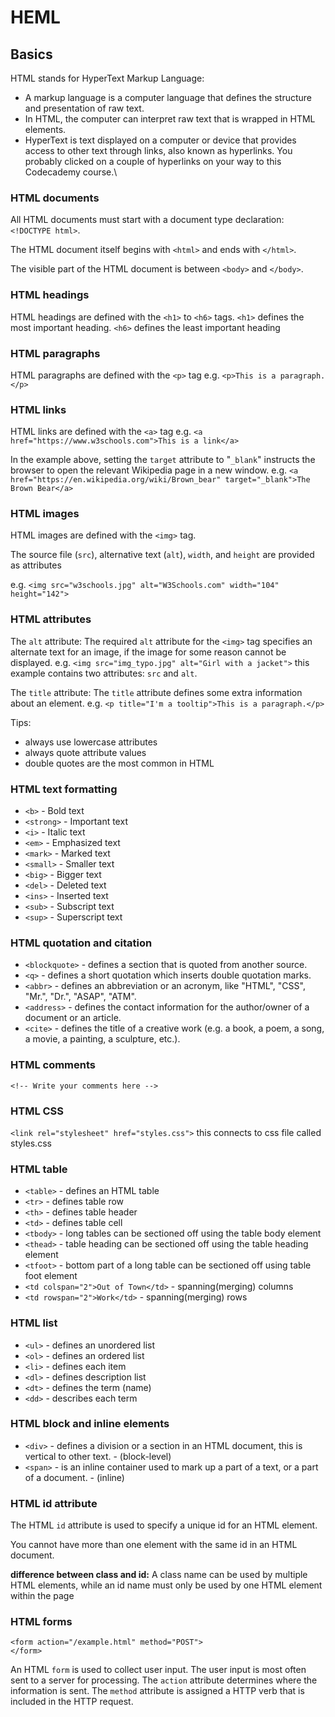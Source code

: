 # HEML

## Basics
HTML stands for HyperText Markup Language:
- A markup language is a computer language that defines the structure and presentation of raw text.
- In HTML, the computer can interpret raw text that is wrapped in HTML elements.
- HyperText is text displayed on a computer or device that provides access to other text through links, also known as hyperlinks. You probably clicked on a couple of hyperlinks on your way to this Codecademy course.\

### HTML documents
All HTML documents must start with a document type declaration: ```<!DOCTYPE html>```.

The HTML document itself begins with ```<html>``` and ends with ```</html>```.

The visible part of the HTML document is between ```<body>``` and ```</body>```.

### HTML headings
HTML headings are defined with the ```<h1>``` to ```<h6>``` tags.
```<h1>``` defines the most important heading. ```<h6>``` defines the least important heading

### HTML paragraphs
HTML paragraphs are defined with the ```<p>``` tag
e.g. ```<p>This is a paragraph.</p>```

### HTML links
HTML links are defined with the ```<a>``` tag
e.g. ```<a href="https://www.w3schools.com">This is a link</a>```

In the example above, setting the ```target``` attribute to "```_blank```" instructs the browser to open the relevant Wikipedia page in a new window.
e.g. ```<a href="https://en.wikipedia.org/wiki/Brown_bear" target="_blank">The Brown Bear</a>```

### HTML images
HTML images are defined with the ```<img>``` tag.

The source file (```src```), alternative text (```alt```), ```width```, and ```height``` are provided as attributes

e.g. ```<img src="w3schools.jpg" alt="W3Schools.com" width="104" height="142">```

### HTML attributes
The ```alt``` attribute: The required ```alt``` attribute for the ```<img>``` tag specifies an alternate text for an image, if the image for some reason cannot be displayed.
e.g. ```<img src="img_typo.jpg" alt="Girl with a jacket">``` this example contains two attributes: ```src``` and ```alt```.

The ```title``` attribute: The ```title``` attribute defines some extra information about an element.
e.g. ```<p title="I'm a tooltip">This is a paragraph.</p>```

Tips:
- always use lowercase attributes
- always quote attribute values
- double quotes are the most common in HTML

### HTML text formatting
- ```<b>``` - Bold text
- ```<strong>``` - Important text
- ```<i>``` - Italic text
- ```<em>``` - Emphasized text
- ```<mark>``` - Marked text
- ```<small>``` - Smaller text
- ```<big>``` - Bigger text
- ```<del>``` - Deleted text
- ```<ins>``` - Inserted text
- ```<sub>``` - Subscript text
- ```<sup>``` - Superscript text

### HTML quotation and citation
- ```<blockquote>``` - defines a section that is quoted from another source.
- ```<q>``` - defines a short quotation which inserts double quotation marks.
- ```<abbr>``` - defines an abbreviation or an acronym, like "HTML", "CSS", "Mr.", "Dr.", "ASAP", "ATM".
- ```<address>``` - defines the contact information for the author/owner of a document or an article.
- ```<cite>``` - defines the title of a creative work (e.g. a book, a poem, a song, a movie, a painting, a sculpture, etc.).

### HTML comments
```<!-- Write your comments here -->```

### HTML CSS
```<link rel="stylesheet" href="styles.css">``` this connects to css file called styles.css

### HTML table
- ```<table>``` - defines an HTML table
- ```<tr>``` - defines table row
- ```<th>``` - defines table header
- ```<td>``` - defines table cell
- ```<tbody>``` - long tables can be sectioned off using the table body element
- ```<thead>``` - table heading can be sectioned off using the table heading element
- ```<tfoot>``` - bottom part of a long table can be sectioned off using table foot element
- ```<td colspan="2">Out of Town</td>``` - spanning(merging) columns
- ```<td rowspan="2">Work</td>``` - spanning(merging) rows

### HTML list
- ```<ul>``` - defines an unordered list
- ```<ol>``` - defines an ordered list
- ```<li>``` - defines each item
- ```<dl>``` - defines description list
- ```<dt>``` - defines the term (name)
- ```<dd>``` - describes each term

### HTML block and inline elements
- ```<div>``` - defines a division or a section in an HTML document, this is vertical to other text. - (block-level)
- ```<span>``` - is an inline container used to mark up a part of a text, or a part of a document. - (inline)

### HTML id attribute
The HTML ```id``` attribute is used to specify a unique id for an HTML element.

You cannot have more than one element with the same id in an HTML document.

**difference between class and id:**
A class name can be used by multiple HTML elements, while an id name must only be used by one HTML element within the page

### HTML forms
```
<form action="/example.html" method="POST">
</form>
```
An HTML ```form``` is used to collect user input. The user input is most often sent to a server for processing. The ```action``` attribute determines where the information is sent. The ```method``` attribute is assigned a HTTP verb that is included in the HTTP request.
